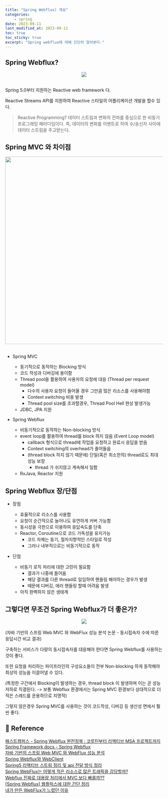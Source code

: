 ```yaml
---
title: "Spring Webflux) 개요"
categories: 
    - spring
date: 2023-09-11
last_modified_at: 2023-09-11
toc: true
toc_sticky: true
excerpt: "Spring webflux에 대해 간단히 알아본다."
---
```


## Spring Webflux?

<center><img src="https://github.com/ckr3453/ckr3453.github.io/assets/36228833/97ff2702-a0ed-4cac-a0d1-05130a1c1eb0"></center><br/>

Spring 5.0부터 지원하는 Reactive web framework 다.

Reactive Streams API를 지원하여 Reactive 스타일의 어플리케이션 개발을 할수 있다.

> Reactive Programming? 데이터 스트림과 변화의 전파를 중심으로 한 비동기 프로그래밍 패러다임이다. 즉, 데이터의 변화를 이벤트로 하여 수/송신자 사이에 데이터 스트림을 주고받는다.

## Spring MVC 와 차이점

<center><img width="600" height="600" src="https://github.com/ckr3453/ckr3453.github.io/assets/36228833/67688927-2339-4a1d-8edd-bc282e995841"></center><br/>

- Spring MVC
  - 동기적으로 동작하는 Blocking 방식
  - 코드 작성과 디버깅에 용이함
  - Thread pool을 활용하여 사용자의 요청에 대응 (Thread per request model)
    - 다수의 사용자 요청이 들어올 경우 그만큼 많은 리소스를 사용해야함
    - Context switching 비용 발생
    - Thread pool size를 초과할경우, Thread Pool Hell 현상 발생가능
  - JDBC, JPA 지원

- Spring Webflux
  - 비동기적으로 동작하는 Non-blocking 방식
  - event loop를 활용하여 thread를 block 하지 않음 (Event Loop model)
    - callback 형식으로 thread에 작업을 요청하고 완료시 응답을 받음
    - Context switching의 overhead가 줄어들음
    - (thread block 하지 않기 때문에) 단일(혹은 최소한의) thread로도 최대 성능 보장
      - thread 가 쉬지않고 계속해서 일함
  - RxJava, Reactor 지원

## Spring Webflux 장/단점

- 장점
  - 효율적으로 리소스를 사용함
  - 요청이 순간적으로 늘어나도 유연하게 커버 가능함
  - 동시성을 극한으로 이용하여 응답속도를 단축
  - Reactor, Coroutine으로 코드 가독성을 유지가능
    - 코드 자체는 동기, 절차지향적인 스타일로 작성
    - 그러나 내부적으로는 비동기적으로 동작

- 단점
  - 비동기 로직 처리에 대한 고민이 필요함
    - 결과가 나중에 들어옴
    - 해당 결과를 다른 thread로 일임하여 핸들링 해야하는 경우가 발생
    - 때문에 디버깅, 에러 핸들링 할때 어려움 발생
  - 아직 완벽하지 않은 생태계

## 그렇다면 무조건 Spring Webflux가 더 좋은가?

<center><img src="https://github.com/ckr3453/ckr3453.github.io/assets/36228833/b4f2cda2-ade4-4535-b2b4-c67815fec124"></center><br/>
(자바 기반의 스프링 Web MVC 와 WebFlux 성능 분석 논문 - 동시접속자 수에 따른 응답시간 비교 결과)

구축하는 서비스가 다량의 동시접속자를 대응해야 한다면 Spring Webflux를 사용하는 것이 좋다. 

또한 요청을 처리하는 파이프라인의 구성요소들이 전부 Non-blocking 하게 동작해야 최상의 성능을 이끌어낼 수 있다.

(특정한 구간에서 Blocking이 발생하는 경우, thread block 이 발생하며 이는 곧 성능 저하로 직결된다. -> 보통 Webflux 환경에서는 Spring MVC 환경보다 상대적으로 더 적은 스레드를 운용하므로 치명적)

그렇지 않은경우 Spring MVC를 사용하는 것이 코드작성, 디버깅 등 생산성 면에서 훨씬 좋다. 

## 📣 Reference
[패스트캠퍼스 - Spring Webflux 완전정복 : 코루틴부터 리액티브 MSA 프로젝트까지](https://fastcampus.co.kr/dev_online_webflux)<br/>
[Spring Framework docs - Spring Webflux](https://docs.spring.io/spring-framework/reference/web/webflux.html)<br/>
[자바 기반의 스프링 Web MVC 와 WebFlux 성능 분석](https://manuscriptlink-society-file.s3-ap-northeast-1.amazonaws.com/kips/conference/kips2020spring/KIPS_C2020A0050.pdf)<br/>
[Spring Webflux와 WebClient](https://velog.io/@rnqhstlr2297/Spring-Webflux%EC%99%80-WebClient#reactor%EB%9E%80-)<br/>
[Spring5 리액티브 스트림 정리 및 api 전달 방식 정리](https://wedul.site/624)<br/>
[Spring WebFlux는 어떻게 적은 리소스로 많은 트래픽을 감당할까?](https://alwayspr.tistory.com/44#Spring%20MVC-1)<br/>
[Webflux 진짜로 대용량 처리에서 MVC 보다 빠를까??](https://okky.kr/questions/1412539)<br/>
[[Spring Webflux] 웹플럭스에 대한 간단 정리](https://developer-jiing.tistory.com/53)<br/>
[내가 만든 WebFlux가 느렸던 이유](https://forward.nhn.com/2020/session/26)<br/>

